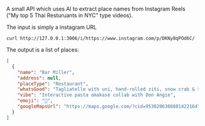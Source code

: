A small API which uses AI to extract place names from Instagram Reels
("My top 5 Thai Resturuants in NYC" type videos).

The input is simply a instagram URL

```
curl http://127.0.0.1:3006/i/https://www.instagram.com/p/DKNy8qPOd6C/
```

The output is a list of places:

```json
[
  {
    "name": "Bar Miller",
    "address": null,
    "placeType": "Restaurant",
    "whatsGood": "Tagliatelle with uni, hand-rolled ziti, snow crab & togarashi lasagna, pasta dessert & caviar-topped ice cream",
    "vibe": "Interactive pasta omakase collab with Don Angie",
    "emoji": "🍝",
    "googleMapsUrl": "https://maps.google.com/?cid=9530206366881422164"
  }
]
```
